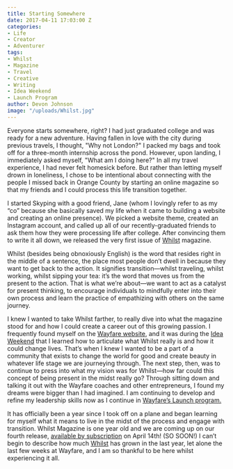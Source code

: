 ```yaml
---
title: Starting Somewhere
date: 2017-04-11 17:03:00 Z
categories:
- Life
- Creator
- Adventurer
tags:
- Whilst
- Magazine
- Travel
- Creative
- Writing
- Idea Weekend
- Launch Program
author: Devon Johnson
image: "/uploads/Whilst.jpg"
---
```


Everyone starts somewhere, right? I had just graduated college and was ready for a new adventure. Having fallen in love with the city during previous travels, I thought, "Why not London?" I packed my bags and took off for a three-month internship across the pond. However, upon landing, I immediately asked myself, "What am I doing here?" In all my travel experience, I had never felt homesick before. But rather than letting myself drown in loneliness, I chose to be intentional about connecting with the people I missed back in Orange County by starting an online magazine so that my friends and I could process this life transition together. <!-- more -->

I started Skyping with a good friend, Jane (whom I lovingly refer to as my “co” because she basically saved my life when it came to building a website and creating an online presence). We picked a website theme, created an Instagram account, and called up all of our recently-graduated friends to ask them how they were processing life after college. After convincing them to write it all down, we released the very first issue of [Whilst](http://whilstmagazine.com) magazine. 

Whilst (besides being obnoxiously English) is the word that resides right in the middle of a sentence, the place most people don’t dwell in because they want to get back to the action. It signifies transition—whilst traveling, whilst working, whilst sipping your tea: it’s the word that moves us from the present to the action. That is what we’re about—we want to act as a catalyst for present thinking, to encourage individuals to mindfully enter into their own process and learn the practice of empathizing with others on the same journey.

I knew I wanted to take Whilst farther, to really dive into what the magazine stood for and how I could create a career out of this growing passion. I frequently found myself on the [Wayfare website](https://wayfare.io), and it was during the [Idea Weekend](https://wayfare.io/startups/idea-weekend/) that I learned how to articulate what Whilst really is and how it could change lives. That’s when I knew I wanted to be a part of a community that exists to change the world for good and create beauty in whatever life stage we are journeying through. The next step, then, was to continue to press into what my vision was for Whilst—how far could this concept of being present in the midst really go? Through sitting down and talking it out with the Wayfare coaches and other entrepreneurs, I found my dreams were bigger than I had imagined. I am continuing to develop and refine my leadership skills now as I continue in [Wayfare’s Launch program.](https://wayfare.io/startups/launch-program/)

It has officially been a year since I took off on a plane and began learning for myself what it means to live in the midst of the process and engage with transition. Whilst Magazine is one year old and we are coming up on our fourth release, [available by subscription](https://www.patreon.com/whilstmagazine) on April 14th! (SO SOON!) I can’t begin to describe how much [Whilst](http://whilstmagazine.com) has grown in the last year, let alone the last few weeks at Wayfare, and I am so thankful to be here whilst experiencing it all. 